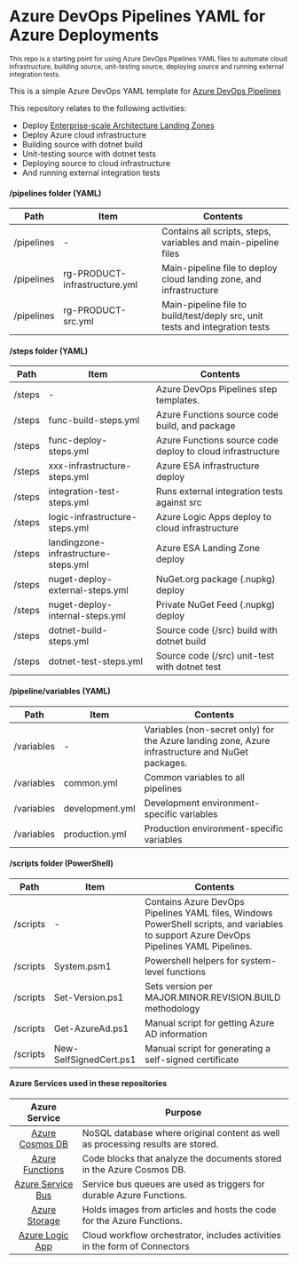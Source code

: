 # Azure DevOps Pipelines YAML for Azure Deployments
<sup>This repo is a starting point for using Azure DevOps Pipelines YAML files to automate cloud infrastructure, building source, unit-testing source, deploying source and running external integration tests.</sup> <br>

This is a simple Azure DevOps YAML template for [Azure DevOps Pipelines](https://docs.microsoft.com/en-us/azure/devops//get-started/what-is-azure-pipelines?view=azure-devops)

This repository relates to the following activities:
* Deploy [Enterprise-scale Architecture Landing Zones](https://docs.microsoft.com/en-us/azure/cloud-adoption-framework/ready/landing-zone/#:~:text=Azure%20landing%20zones%20are%20the%20output%20of%20a,as%20a%20service%20or%20platform%20as%20a%20service.)
* Deploy Azure cloud infrastructure
* Building source with dotnet build
* Unit-testing source with dotnet tests
* Deploying source to cloud infrastructure
* And running external integration tests

#### /pipelines folder (YAML)
Path | Item | Contents
--- | --- | ---
/pipelines | - | Contains all scripts, steps, variables and main-pipeline files
/pipelines | rg-PRODUCT-infrastructure.yml | Main-pipeline file to deploy cloud landing zone, and infrastructure
/pipelines | rg-PRODUCT-src.yml | Main-pipeline file to build/test/deply src, unit tests and integration tests

#### /steps folder (YAML)
Path | Item | Contents
--- | --- | ---
/steps | - | Azure DevOps Pipelines step templates.
/steps | func-build-steps.yml | Azure Functions source code build, and package
/steps | func-deploy-steps.yml |  Azure Functions source code deploy to cloud infrastructure
/steps | xxx-infrastructure-steps.yml | Azure ESA infrastructure deploy
/steps | integration-test-steps.yml | Runs external integration tests against src
/steps | logic-infrastructure-steps.yml | Azure Logic Apps deploy to cloud infrastructure
/steps | landingzone-infrastructure-steps.yml | Azure ESA Landing Zone deploy
/steps | nuget-deploy-external-steps.yml | NuGet.org package (.nupkg) deploy
/steps | nuget-deploy-internal-steps.yml | Private NuGet Feed (.nupkg) deploy
/steps | dotnet-build-steps.yml | Source code (/src) build with dotnet build
/steps | dotnet-test-steps.yml |  Source code (/src) unit-test with dotnet test

#### /pipeline/variables (YAML)
Path | Item | Contents
--- | --- | ---
/variables | - | Variables (non-secret only) for the Azure landing zone, Azure infrastructure and NuGet packages.
/variables | common.yml | Common variables to all pipelines
/variables | development.yml | Development environment-specific variables
/variables | production.yml | Production environment-specific variables

#### /scripts folder (PowerShell)
Path | Item | Contents
--- | --- | ---
/scripts | - | Contains Azure DevOps Pipelines YAML files, Windows PowerShell scripts, and variables to support Azure DevOps Pipelines YAML Pipelines.
/scripts | System.psm1 | Powershell helpers for system-level functions
/scripts | Set-Version.ps1 | Sets version per MAJOR.MINOR.REVISION.BUILD methodology
/scripts | Get-AzureAd.ps1 | Manual script for getting Azure AD information
/scripts | New-SelfSignedCert.ps1 | Manual script for generating a self-signed certificate

#### Azure Services used in these repositories
Azure Service | Purpose
:---------------------:| --- 
[Azure Cosmos DB](https://azure.microsoft.com/en-us/services/cosmos-db/)| NoSQL database where original content as well as processing results are stored.
[Azure Functions](https://azure.microsoft.com/en-us/try/app-service/)|Code blocks that analyze the documents stored in the Azure Cosmos DB.
[Azure Service Bus](https://azure.microsoft.com/en-us/services/service-bus/)|Service bus queues are used as triggers for durable Azure Functions.
[Azure Storage](https://azure.microsoft.com/en-us/services/storage/)|Holds images from articles and hosts the code for the Azure Functions.
[Azure Logic App](https://azure.microsoft.com/en-us/services/logic-apps/)|Cloud workflow orchestrator, includes activities in the form of Connectors
